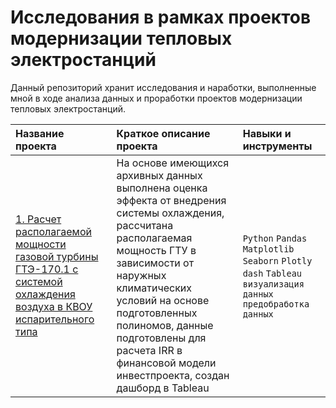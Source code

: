 # Исследования в рамках проектов модернизации тепловых электростанций

Данный репозиторий хранит исследования и наработки, выполненные мной в ходе анализа данных и проработки проектов модернизации тепловых электростанций.

| Название проекта      | Краткое описание проекта               | Навыки и инструменты     |
| :-------------------- | :---------------------|:---------------------------|
| [1. Расчет располагаемой мощности газовой турбины ГТЭ-170.1 с системой охлаждения воздуха в КВОУ испарительного типа]() | На основе имеющихся архивных данных выполнена оценка эффекта от внедрения системы охлаждения, рассчитана располагаемая мощность ГТУ в зависимости от наружных климатических условий на основе подготовленных полиномов, данные подготовлены для расчета IRR в финансовой модели инвестпроекта, создан дашборд в Tableau | `Python` `Pandas` `Matplotlib` `Seaborn` `Plotly` `dash` `Tableau` `визуализация данных` `предобработка данных`|
